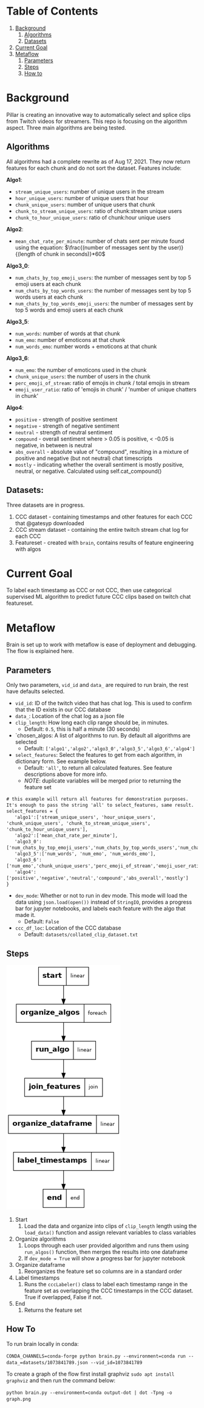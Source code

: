 # Table of Contents
1. [Background](#background)
   1. [Algorithms](#algorithms)
   2. [Datasets](#datasets)
3. [Current Goal](#current-goal)
4. [Metaflow](#metaflow)
   1. [Parameters](#parameters)
   2. [Steps](#steps)
   3. [How to](#how-to)
# Background
Pillar is creating an innovative way to automatically select and splice clips from Twitch videos for streamers. This repo is focusing on the algorithm aspect. Three main algorithms are being tested.

## Algorithms

All algorithms had a complete rewrite as of Aug 17, 2021. They now return features for each chunk and do not sort the dataset. Features include:

__Algo1__:

- `stream_unique_users`: number of unique users in the stream
- `hour_unique_users`: number of unique users that hour
- `chunk_unique_users`: number of unique users that chunk
- `chunk_to_stream_unique_users`: ratio of chunk:stream unique users
- `chunk_to_hour_unique_users`: ratio of chunk:hour unique users

__Algo2__:

- `mean_chat_rate_per_minute`:  number of chats sent per minute found using the equation: $\frac{(number of messages sent by the user)}{(length of chunk in seconds)}*60$

__Algo3_0__:

- `num_chats_by_top_emoji_users`: the number of messages sent by top 5 emoji users at each chunk
- `num_chats_by_top_words_users`: the number of messages sent by top 5 words users at each chunk
- `num_chats_by_top_words_emoji_users`: the number of messages sent by top 5 words and emoji users at each chunk

__Algo3_5__:

- `num_words`: number of words at that chunk
- `num_emo`: number of emoticons at that chunk
- `num_words_emo`: number words + emoticons at that chunk

__Algo3_6__:

- `num_emo`: the number of emoticons used in the chunk
- `chunk_unique_users`: the number of users in the chunk
- `perc_emoji_of_stream`: ratio of emojis in chunk / total emojis in stream
- `emoji_user_ratio`: ratio of 'emojis in chunk' / 'number of unique chatters in chunk'

__Algo4__:

- `positive` - strength of positive sentiment
- `negative` - strength of negative sentiment
- `neutral` - strength of neutral sentiment
- `compound` - overall sentiment where > 0.05 is positive,
    < -0.05 is negative, in between is neutral
- `abs_overall` - absolute value of "compound", resulting in a
    mixture of positive and negative (but not neutral) chat timescripts
- `mostly` - indicating whether the overall sentiment is mostly
    positive, neutral, or negative. Calculated using self.cat_compound()

## Datasets:

Three datasets are in progress.

1. CCC dataset - containing timestamps and other features for each CCC that @gatesyp downloaded
2. CCC stream dataset - containing the entire twitch stream chat log for each CCC
3. Featureset - created with `brain`, contains results of feature engineering with algos

# Current Goal

To label each timestamp as CCC or not CCC, then use categorical supervised ML algorithm to predict future CCC clips based on twitch chat featureset.

# Metaflow

Brain is set up to work with metaflow is ease of deployment and debugging. The flow is explained here.

## Parameters

Only two parameters, `vid_id` and `data_` are required to run brain, the rest have defaults selected.

* `vid_id`: ID of the twitch video that has chat log. This is used to confirm that the ID exists in our CCC database
* `data_`: Location of the chat log as a json file
* `clip_length`: How long each clip range should be, in minutes. 
   * Default: `0.5`, this is half a minute (30 seconds)
* `chosen_algos: A list of algorithms to run. By default all algorithms are selected
   * Default: `['algo1','algo2','algo3_0','algo3_5','algo3_6','algo4']`
* `select_features`: Select the features to get from each algorithm, in dictionary form. See example below. 
   * Default: `'all'`, to return all calculated features. See feature descriptions above for more info.
   * _NOTE_: duplicate variables will be merged prior to returning the feature set

```
# this example will return all features for demonstration purposes. It's enough to pass the string 'all' to select_features, same result.
select_features = {
   'algo1':['stream_unique_users', 'hour_unique_users', 'chunk_unique_users', 'chunk_to_stream_unique_users', 'chunk_to_hour_unique_users'],
   'algo2':['mean_chat_rate_per_minute'],
   'algo3_0':['num_chats_by_top_emoji_users','num_chats_by_top_words_users','num_chats_by_top_words_emoji_users'],
   'algo3_5':['num_words', 'num_emo', 'num_words_emo'],
   'algo3_6':['num_emo','chunk_unique_users','perc_emoji_of_stream','emoji_user_ratio'],
   'algo4':['positive','negative','neutral','compound','abs_overall','mostly']
}
```

* `dev_mode`: Whether or not to run in dev mode. This mode will load the data using `json.load(open())` instead of `StringIO`, provides a progress bar for jupyter notebooks, and labels each feature with the algo that made it.
   * Default: `False`
* `ccc_df_loc`: Location of the CCC database
   * Default: `datasets/collated_clip_dataset.txt`

## Steps

<img src = "https://github.com/pillargg/pillar_algos/raw/new_brain/graph(1).png" >

1. Start
   1. Load the data and organize into clips of `clip_length` length using the `load_data()` function and assign relevant variables to class variables
2. Organize algorithms
   1. Loops through each user provided algorithm and runs them using `run_algos()` function, then merges the results into one dataframe
   2. If `dev_mode = True` will show a progress bar for jupyter notebook
3. Organize dataframe
   1. Reorganizes the feature set so columns are in a standard order
4. Label timestamps
   1. Runs the `cccLabeler()` class to label each timestamp range in the feature set as overlapping the CCC timestamps in the CCC dataset. True if overlapped, False if not.
5. End
   1. Returns the feature set

## How To

To run brain locally in conda:

`CONDA_CHANNELS=conda-forge python brain.py --environment=conda run --data_=datasets/1073841789.json --vid_id=1073841789`

To create a graph of the flow first install graphviz `sudo apt install graphviz` and then run the command below:

`python brain.py --environment=conda output-dot | dot -Tpng -o graph.png`
